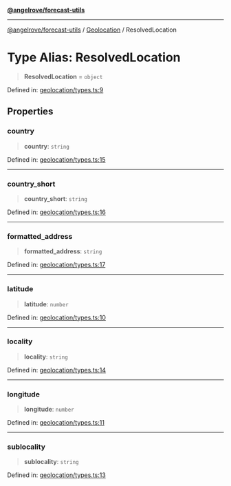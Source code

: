 [**@angelrove/forecast-utils**](../../README.md)

***

[@angelrove/forecast-utils](../../README.md) / [Geolocation](../README.md) / ResolvedLocation

# Type Alias: ResolvedLocation

> **ResolvedLocation** = `object`

Defined in: [geolocation/types.ts:9](https://github.com/angelrove/forecast-utils/blob/83a8f801e2d1ac86a424edae3898b39209a4d5b5/src/geolocation/types.ts#L9)

## Properties

### country

> **country**: `string`

Defined in: [geolocation/types.ts:15](https://github.com/angelrove/forecast-utils/blob/83a8f801e2d1ac86a424edae3898b39209a4d5b5/src/geolocation/types.ts#L15)

***

### country\_short

> **country\_short**: `string`

Defined in: [geolocation/types.ts:16](https://github.com/angelrove/forecast-utils/blob/83a8f801e2d1ac86a424edae3898b39209a4d5b5/src/geolocation/types.ts#L16)

***

### formatted\_address

> **formatted\_address**: `string`

Defined in: [geolocation/types.ts:17](https://github.com/angelrove/forecast-utils/blob/83a8f801e2d1ac86a424edae3898b39209a4d5b5/src/geolocation/types.ts#L17)

***

### latitude

> **latitude**: `number`

Defined in: [geolocation/types.ts:10](https://github.com/angelrove/forecast-utils/blob/83a8f801e2d1ac86a424edae3898b39209a4d5b5/src/geolocation/types.ts#L10)

***

### locality

> **locality**: `string`

Defined in: [geolocation/types.ts:14](https://github.com/angelrove/forecast-utils/blob/83a8f801e2d1ac86a424edae3898b39209a4d5b5/src/geolocation/types.ts#L14)

***

### longitude

> **longitude**: `number`

Defined in: [geolocation/types.ts:11](https://github.com/angelrove/forecast-utils/blob/83a8f801e2d1ac86a424edae3898b39209a4d5b5/src/geolocation/types.ts#L11)

***

### sublocality

> **sublocality**: `string`

Defined in: [geolocation/types.ts:13](https://github.com/angelrove/forecast-utils/blob/83a8f801e2d1ac86a424edae3898b39209a4d5b5/src/geolocation/types.ts#L13)
